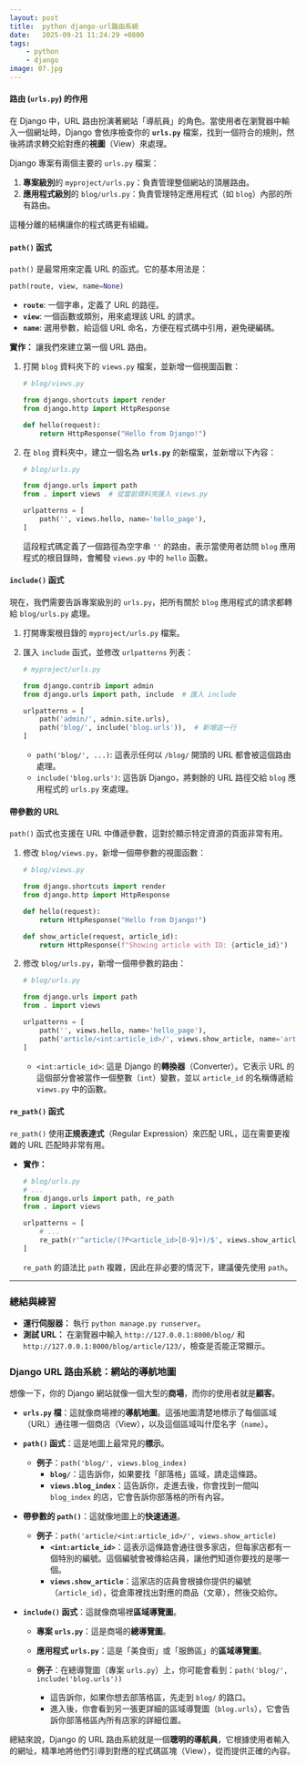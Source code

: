 ```yaml
---
layout: post
title:  python django-url路由系統
date:   2025-09-21 11:24:29 +0800
tags: 
    - python 
    - django
image: 07.jpg
---
```


#### **路由 (`urls.py`) 的作用**

在 Django 中，URL 路由扮演著網站「導航員」的角色。當使用者在瀏覽器中輸入一個網址時，Django 會依序檢查你的 **`urls.py`** 檔案，找到一個符合的規則，然後將請求轉交給對應的**視圖**（View）來處理。

Django 專案有兩個主要的 `urls.py` 檔案：

1.  **專案級別**的 `myproject/urls.py`：負責管理整個網站的頂層路由。
2.  **應用程式級別**的 `blog/urls.py`：負責管理特定應用程式（如 `blog`）內部的所有路由。

這種分離的結構讓你的程式碼更有組織。

#### **`path()` 函式**

`path()` 是最常用來定義 URL 的函式。它的基本用法是：

```python
path(route, view, name=None)
```

  * **`route`**: 一個字串，定義了 URL 的路徑。
  * **`view`**: 一個函數或類別，用來處理該 URL 的請求。
  * **`name`**: 選用參數，給這個 URL 命名，方便在程式碼中引用，避免硬編碼。

**實作：**
讓我們來建立第一個 URL 路由。

1.  打開 `blog` 資料夾下的 `views.py` 檔案，並新增一個視圖函數：

    ```python
    # blog/views.py

    from django.shortcuts import render
    from django.http import HttpResponse

    def hello(request):
        return HttpResponse("Hello from Django!")
    ```

2.  在 `blog` 資料夾中，建立一個名為 **`urls.py`** 的新檔案，並新增以下內容：

    ```python
    # blog/urls.py

    from django.urls import path
    from . import views  # 從當前資料夾匯入 views.py

    urlpatterns = [
        path('', views.hello, name='hello_page'),
    ]
    ```

    這段程式碼定義了一個路徑為空字串 `''` 的路由，表示當使用者訪問 `blog` 應用程式的根目錄時，會觸發 `views.py` 中的 `hello` 函數。

#### **`include()` 函式**

現在，我們需要告訴專案級別的 `urls.py`，把所有關於 `blog` 應用程式的請求都轉給 `blog/urls.py` 處理。

1.  打開專案根目錄的 `myproject/urls.py` 檔案。

2.  匯入 `include` 函式，並修改 `urlpatterns` 列表：

    ```python
    # myproject/urls.py

    from django.contrib import admin
    from django.urls import path, include  # 匯入 include

    urlpatterns = [
        path('admin/', admin.site.urls),
        path('blog/', include('blog.urls')),  # 新增這一行
    ]
    ```

      * `path('blog/', ...)`: 這表示任何以 `/blog/` 開頭的 URL 都會被這個路由處理。
      * `include('blog.urls')`: 這告訴 Django，將剩餘的 URL 路徑交給 `blog` 應用程式的 `urls.py` 來處理。

#### **帶參數的 URL**

`path()` 函式也支援在 URL 中傳遞參數，這對於顯示特定資源的頁面非常有用。

1.  修改 `blog/views.py`，新增一個帶參數的視圖函數：

    ```python
    # blog/views.py

    from django.shortcuts import render
    from django.http import HttpResponse

    def hello(request):
        return HttpResponse("Hello from Django!")

    def show_article(request, article_id):
        return HttpResponse(f"Showing article with ID: {article_id}")
    ```

2.  修改 `blog/urls.py`，新增一個帶參數的路由：

    ```python
    # blog/urls.py

    from django.urls import path
    from . import views

    urlpatterns = [
        path('', views.hello, name='hello_page'),
        path('article/<int:article_id>/', views.show_article, name='article_detail'),
    ]
    ```

      * `<int:article_id>`: 這是 Django 的**轉換器**（Converter）。它表示 URL 的這個部分會被當作一個整數（`int`）變數，並以 `article_id` 的名稱傳遞給 `views.py` 中的函數。

#### **`re_path()` 函式**

`re_path()` 使用**正規表達式**（Regular Expression）來匹配 URL，這在需要更複雜的 URL 匹配時非常有用。

  * **實作：**
    ```python
    # blog/urls.py
    # ...
    from django.urls import path, re_path
    from . import views

    urlpatterns = [
        # ...
        re_path(r'^article/(?P<article_id>[0-9]+)/$', views.show_article, name='re_article_detail'),
    ]
    ```
    `re_path` 的語法比 `path` 複雜，因此在非必要的情況下，建議優先使用 `path`。

-----

### **總結與練習**

  * **運行伺服器：** 執行 `python manage.py runserver`。
  * **測試 URL：** 在瀏覽器中輸入 `http://127.0.0.1:8000/blog/` 和 `http://127.0.0.1:8000/blog/article/123/`，檢查是否能正常顯示。

### **Django URL 路由系統：網站的導航地圖**

想像一下，你的 Django 網站就像一個大型的**商場**，而你的使用者就是**顧客**。

* **`urls.py` 檔**：這就像商場裡的**導航地圖**。這張地圖清楚地標示了每個區域（URL）通往哪一個商店（View），以及這個區域叫什麼名字（`name`）。

* **`path()` 函式**：這是地圖上最常見的**標示**。

    * **例子**：`path('blog/', views.blog_index)`
        * **`blog/`**：這告訴你，如果要找「部落格」區域，請走這條路。
        * **`views.blog_index`**：這告訴你，走進去後，你會找到一間叫 `blog_index` 的店，它會告訴你部落格的所有內容。

* **帶參數的 `path()`**：這就像地圖上的**快速通道**。

    * **例子**：`path('article/<int:article_id>/', views.show_article)`
        * **`<int:article_id>`**：這表示這條路會通往很多家店，但每家店都有一個特別的編號。這個編號會被傳給店員，讓他們知道你要找的是哪一個。
        * **`views.show_article`**：這家店的店員會根據你提供的編號（`article_id`），從倉庫裡找出對應的商品（文章），然後交給你。

* **`include()` 函式**：這就像商場裡**區域導覽圖**。

    * **專案 `urls.py`**：這是商場的**總導覽圖**。
    * **應用程式 `urls.py`**：這是「美食街」或「服飾區」的**區域導覽圖**。

    * **例子**：在總導覽圖（專案 `urls.py`）上，你可能會看到：`path('blog/', include('blog.urls'))`
        * 這告訴你，如果你想去部落格區，先走到 `blog/` 的路口。
        * 進入後，你會看到另一張更詳細的區域導覽圖（`blog.urls`），它會告訴你部落格區內所有店家的詳細位置。

總結來說，Django 的 URL 路由系統就是一個**聰明的導航員**，它根據使用者輸入的網址，精準地將他們引導到對應的程式碼區塊（View），從而提供正確的內容。